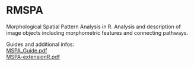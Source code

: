 # RMSPA

Morphological Spatial Pattern Analysis in R. Analysis and description of image objects including morphometric features and connecting pathways.
<br />

Guides and additional infos:<br />
[MSPA_Guide.pdf](www/MSPA_Guide.pdf)<br />
[MSPA-extensionR.pdf](www/MSPA-extensionR.pdf)<br />
